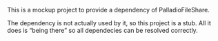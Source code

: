 This is a mockup project to provide a dependency of PalladioFileShare.

The dependency is not actually used by it, so this project is a stub. All it does
is “being there” so all dependecies can be resolved correctly.
